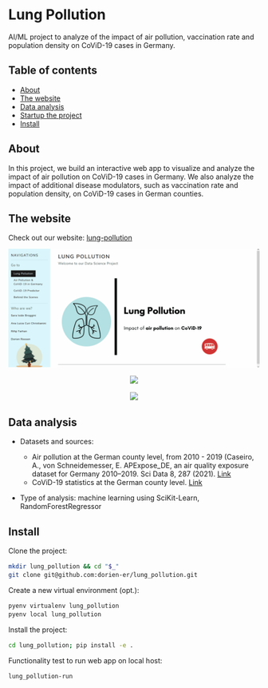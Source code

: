 # Lung Pollution
AI/ML project to analyze of the impact of air pollution, vaccination rate and population density on CoViD-19 cases in Germany.

## Table of contents
* [About](#about)
* [The website](#the-website)
* [Data analysis](#data-analysis)
* [Startup the project](#startup-the-project)
* [Install](#install)

## About
In this project, we build an interactive web app to visualize and analyze the impact of air pollution on CoViD-19 cases in Germany. We also analyze the impact of additional disease modulators, such as vaccination rate and population density, on CoViD-19 cases in German counties.

## The website
Check out our website: [lung-pollution](https://lung-pollution.xyz/)
<p align="center"><img src="https://github.com/dorien-er/lung_pollution/blob/master/lung_pollution/data/images/intro.gif" width="768"  />
<p align="center"><img src="https://github.com/dorien-er/lung_pollution/blob/master/lung_pollution/data/images/dataviz.gif" width="768"  />
<p align="center"><img src="https://github.com/dorien-er/lung_pollution/blob/master/lung_pollution/data/images/predictor.gif" width="768"  />

## Data analysis
* Datasets and sources:
  - Air pollution at the German county level, from 2010 - 2019 (Caseiro, A., von Schneidemesser, E. APExpose_DE, an air quality exposure dataset for Germany 2010–2019. Sci Data 8, 287 (2021). [Link](https://doi.org/10.1038/s41597-021-01068-6)
  - CoViD-19 statistics at the German county level. [Link](https://npgeo-corona-npgeo-de.hub.arcgis.com/datasets/917fc37a709542548cc3be077a786c17_0/explore?location=51.836196%2C12.460149%2C7.00&showTable=true)

* Type of analysis: machine learning using SciKit-Learn, RandomForestRegressor


## Install

Clone the project:

```bash
mkdir lung_pollution && cd "$_"
git clone git@github.com:dorien-er/lung_pollution.git
```

Create a new virtual environment (opt.):

```bash
pyenv virtualenv lung_pollution
pyenv local lung_pollution
```

Install the project:

```bash
cd lung_pollution; pip install -e .
```

Functionality test to run web app on local host:

```bash
lung_pollution-run
```
